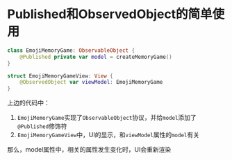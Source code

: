 # Published和ObservedObject的简单使用



```swift
class EmojiMemoryGame: ObservableObject {
    @Published private var model = createMemoryGame()
}
```

```swift
struct EmojiMemoryGameView: View {
    @ObservedObject var viewModel: EmojiMemoryGame
}
```

上边的代码中：

1. `EmojiMemoryGame`实现了`ObservableObject`协议，并给`model`添加了`@Published`修饰符
2. `EmojiMemoryGameView`中，UI的显示，和`viewModel`属性的`model`有关

那么，model属性中，相关的属性发生变化时，UI会重新渲染